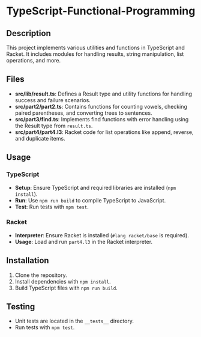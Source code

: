# TypeScript-Functional-Programming

## Description

This project implements various utilities and functions in TypeScript and Racket. It includes modules for handling results, string manipulation, list operations, and more.

## Files

- **src/lib/result.ts**: Defines a Result type and utility functions for handling success and failure scenarios.
- **src/part2/part2.ts**: Contains functions for counting vowels, checking paired parentheses, and converting trees to sentences.
- **src/part3/find.ts**: Implements find functions with error handling using the Result type from `result.ts`.
- **src/part4/part4.l3**: Racket code for list operations like append, reverse, and duplicate items.

## Usage

### TypeScript

- **Setup**: Ensure TypeScript and required libraries are installed (`npm install`).
- **Run**: Use `npm run build` to compile TypeScript to JavaScript.
- **Test**: Run tests with `npm test`.

### Racket

- **Interpreter**: Ensure Racket is installed (`#lang racket/base` is required).
- **Usage**: Load and run `part4.l3` in the Racket interpreter.

## Installation

1. Clone the repository.
2. Install dependencies with `npm install`.
3. Build TypeScript files with `npm run build`.

## Testing

- Unit tests are located in the `__tests__` directory.
- Run tests with `npm test`.
